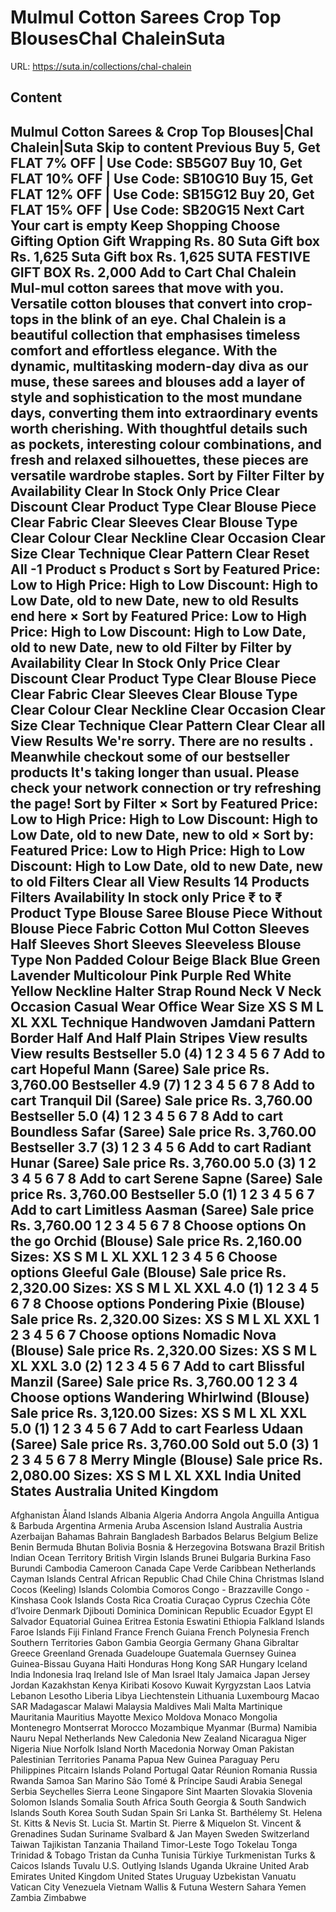 # Mulmul Cotton Sarees  Crop Top BlousesChal ChaleinSuta

URL: https://suta.in/collections/chal-chalein

## Content

Mulmul Cotton Sarees & Crop Top Blouses|Chal Chalein|Suta
Skip to content
Previous
Buy 5, Get FLAT 7% OFF | Use Code: SB5G07
Buy 10, Get FLAT 10% OFF | Use Code: SB10G10
Buy 15, Get FLAT 12% OFF | Use Code: SB15G12
Buy 20, Get FLAT 15% OFF | Use Code: SB20G15
Next
Cart
Your cart is empty
Keep Shopping
Choose Gifting Option
Gift Wrapping
Rs. 80
Suta Gift box
Rs. 1,625
Suta Gift box
Rs. 1,625
SUTA FESTIVE GIFT BOX
Rs. 2,000
Add to Cart
Chal Chalein
Mul-mul cotton sarees that move with you. Versatile cotton blouses that convert into crop-tops in the blink of an eye. Chal Chalein is a beautiful collection that emphasises timeless comfort and effortless elegance. With the dynamic, multitasking modern-day diva as our muse, these sarees and blouses add a layer of style and sophistication to the most mundane days, converting them into extraordinary events worth cherishing. With thoughtful details such as pockets, interesting colour combinations, and fresh and relaxed silhouettes, these pieces are versatile wardrobe staples.
Sort by
Filter
Filter by
Availability
Clear
In Stock Only
Price
Clear
Discount
Clear
Product Type
Clear
Blouse Piece
Clear
Fabric
Clear
Sleeves
Clear
Blouse Type
Clear
Colour
Clear
Neckline
Clear
Occasion
Clear
Size
Clear
Technique
Clear
Pattern
Clear
Reset All
-1
Product
s
Product
s
Sort by
Featured
Price: Low to High
Price: High to Low
Discount: High to Low
Date, old to new
Date, new to old
Results end here
×
Sort by
Featured
Price: Low to High
Price: High to Low
Discount: High to Low
Date, old to new
Date, new to old
Filter by
Filter by
Availability
Clear
In Stock Only
Price
Clear
Discount
Clear
Product Type
Clear
Blouse Piece
Clear
Fabric
Clear
Sleeves
Clear
Blouse Type
Clear
Colour
Clear
Neckline
Clear
Occasion
Clear
Size
Clear
Technique
Clear
Pattern
Clear
Clear all
View Results
We're sorry. There are no results
.
Meanwhile checkout some of our bestseller products
It's taking longer than usual. Please check your network connection or try refreshing the page!
Sort by
Filter
×
Sort by
Featured
Price: Low to High
Price: High to Low
Discount: High to Low
Date, old to new
Date, new to old
×
Sort by:
Featured
Price: Low to High
Price: High to Low
Discount: High to Low
Date, old to new
Date, new to old
Filters
Clear all
View Results
14 Products
Filters
Availability
In stock only
Price
₹
to
₹
Product Type
Blouse
Saree
Blouse Piece
Without Blouse Piece
Fabric
Cotton
Mul Cotton
Sleeves
Half Sleeves
Short Sleeves
Sleeveless
Blouse Type
Non Padded
Colour
Beige
Black
Blue
Green
Lavender
Multicolour
Pink
Purple
Red
White
Yellow
Neckline
Halter Strap
Round Neck
V Neck
Occasion
Casual Wear
Office Wear
Size
XS
S
M
L
XL
XXL
Technique
Handwoven
Jamdani
Pattern
Border
Half And Half
Plain
Stripes
View results
View results
Bestseller
5.0
(4)
1
2
3
4
5
6
7
Add to cart
Hopeful Mann (Saree)
Sale price
Rs. 3,760.00
Bestseller
4.9
(7)
1
2
3
4
5
6
7
8
Add to cart
Tranquil Dil (Saree)
Sale price
Rs. 3,760.00
Bestseller
5.0
(4)
1
2
3
4
5
6
7
8
Add to cart
Boundless Safar (Saree)
Sale price
Rs. 3,760.00
Bestseller
3.7
(3)
1
2
3
4
5
6
Add to cart
Radiant Hunar (Saree)
Sale price
Rs. 3,760.00
5.0
(3)
1
2
3
4
5
6
7
8
Add to cart
Serene Sapne (Saree)
Sale price
Rs. 3,760.00
Bestseller
5.0
(1)
1
2
3
4
5
6
7
Add to cart
Limitless Aasman (Saree)
Sale price
Rs. 3,760.00
1
2
3
4
5
6
7
8
Choose options
On the go Orchid (Blouse)
Sale price
Rs. 2,160.00
Sizes:
XS
S
M
L
XL
XXL
1
2
3
4
5
6
Choose options
Gleeful Gale (Blouse)
Sale price
Rs. 2,320.00
Sizes:
XS
S
M
L
XL
XXL
4.0
(1)
1
2
3
4
5
6
7
8
Choose options
Pondering Pixie (Blouse)
Sale price
Rs. 2,320.00
Sizes:
XS
S
M
L
XL
XXL
1
2
3
4
5
6
7
Choose options
Nomadic Nova (Blouse)
Sale price
Rs. 2,320.00
Sizes:
XS
S
M
L
XL
XXL
3.0
(2)
1
2
3
4
5
6
7
Add to cart
Blissful Manzil (Saree)
Sale price
Rs. 3,760.00
1
2
3
4
Choose options
Wandering Whirlwind (Blouse)
Sale price
Rs. 3,120.00
Sizes:
XS
S
M
L
XL
XXL
5.0
(1)
1
2
3
4
5
6
7
Add to cart
Fearless Udaan (Saree)
Sale price
Rs. 3,760.00
Sold out
5.0
(3)
1
2
3
4
5
6
7
8
Merry Mingle (Blouse)
Sale price
Rs. 2,080.00
Sizes:
XS
S
M
L
XL
XXL
India
United States
Australia
United Kingdom
---
Afghanistan
Åland Islands
Albania
Algeria
Andorra
Angola
Anguilla
Antigua & Barbuda
Argentina
Armenia
Aruba
Ascension Island
Australia
Austria
Azerbaijan
Bahamas
Bahrain
Bangladesh
Barbados
Belarus
Belgium
Belize
Benin
Bermuda
Bhutan
Bolivia
Bosnia & Herzegovina
Botswana
Brazil
British Indian Ocean Territory
British Virgin Islands
Brunei
Bulgaria
Burkina Faso
Burundi
Cambodia
Cameroon
Canada
Cape Verde
Caribbean Netherlands
Cayman Islands
Central African Republic
Chad
Chile
China
Christmas Island
Cocos (Keeling) Islands
Colombia
Comoros
Congo - Brazzaville
Congo - Kinshasa
Cook Islands
Costa Rica
Croatia
Curaçao
Cyprus
Czechia
Côte d’Ivoire
Denmark
Djibouti
Dominica
Dominican Republic
Ecuador
Egypt
El Salvador
Equatorial Guinea
Eritrea
Estonia
Eswatini
Ethiopia
Falkland Islands
Faroe Islands
Fiji
Finland
France
French Guiana
French Polynesia
French Southern Territories
Gabon
Gambia
Georgia
Germany
Ghana
Gibraltar
Greece
Greenland
Grenada
Guadeloupe
Guatemala
Guernsey
Guinea
Guinea-Bissau
Guyana
Haiti
Honduras
Hong Kong SAR
Hungary
Iceland
India
Indonesia
Iraq
Ireland
Isle of Man
Israel
Italy
Jamaica
Japan
Jersey
Jordan
Kazakhstan
Kenya
Kiribati
Kosovo
Kuwait
Kyrgyzstan
Laos
Latvia
Lebanon
Lesotho
Liberia
Libya
Liechtenstein
Lithuania
Luxembourg
Macao SAR
Madagascar
Malawi
Malaysia
Maldives
Mali
Malta
Martinique
Mauritania
Mauritius
Mayotte
Mexico
Moldova
Monaco
Mongolia
Montenegro
Montserrat
Morocco
Mozambique
Myanmar (Burma)
Namibia
Nauru
Nepal
Netherlands
New Caledonia
New Zealand
Nicaragua
Niger
Nigeria
Niue
Norfolk Island
North Macedonia
Norway
Oman
Pakistan
Palestinian Territories
Panama
Papua New Guinea
Paraguay
Peru
Philippines
Pitcairn Islands
Poland
Portugal
Qatar
Réunion
Romania
Russia
Rwanda
Samoa
San Marino
São Tomé & Príncipe
Saudi Arabia
Senegal
Serbia
Seychelles
Sierra Leone
Singapore
Sint Maarten
Slovakia
Slovenia
Solomon Islands
Somalia
South Africa
South Georgia & South Sandwich Islands
South Korea
South Sudan
Spain
Sri Lanka
St. Barthélemy
St. Helena
St. Kitts & Nevis
St. Lucia
St. Martin
St. Pierre & Miquelon
St. Vincent & Grenadines
Sudan
Suriname
Svalbard & Jan Mayen
Sweden
Switzerland
Taiwan
Tajikistan
Tanzania
Thailand
Timor-Leste
Togo
Tokelau
Tonga
Trinidad & Tobago
Tristan da Cunha
Tunisia
Türkiye
Turkmenistan
Turks & Caicos Islands
Tuvalu
U.S. Outlying Islands
Uganda
Ukraine
United Arab Emirates
United Kingdom
United States
Uruguay
Uzbekistan
Vanuatu
Vatican City
Venezuela
Vietnam
Wallis & Futuna
Western Sahara
Yemen
Zambia
Zimbabwe